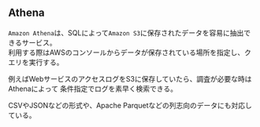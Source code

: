 ## Athena
`Amazon Athena`は、SQLによって`Amazon S3`に保存されたデータを容易に抽出できるサービス。  
利用する際はAWSのコンソールからデータが保存されている場所を指定し、クエリを実行する。

例えばWebサービスのアクセスログをS3に保存していたら、調査が必要な時はAthenaによって
条件指定でログを素早く検索できる。

CSVやJSONなどの形式や、Apache Parquetなどの列志向のデータにも対応している。